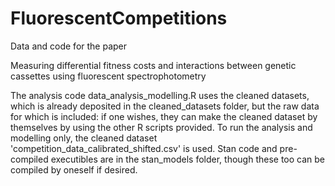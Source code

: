 # FluorescentCompetitions

Data and code for the paper

Measuring differential fitness costs and interactions between genetic cassettes using fluorescent spectrophotometry

The analysis code data_analysis_modelling.R uses the cleaned datasets, which is already deposited in the cleaned_datasets folder, but the raw data for which is included: if one wishes, they can make the cleaned dataset by themselves by using the other R scripts provided. To run the analysis and modelling only, the cleaned dataset 'competition_data_calibrated_shifted.csv' is used. Stan code and pre-compiled executibles are in the stan_models folder, though these too can be compiled by oneself if desired.
